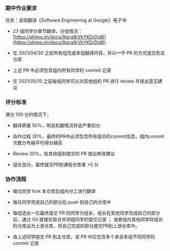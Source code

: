 ### 期中作业要求

任务：全班翻译《Software Engineering at Google》电子书

- 23 组同学分章节翻译，分组情况：[https://shimo.im/docs/9gcg9rVkYKDrDjd6](https://shimo.im/docs/9gcg9rVkYKDrDjd6)

- 在 2021/04/30 之前所有组完成本组翻译内容，并以**一个** PR 的方式提交到主仓库

- 上述 PR 中必须包含组内所有同学的 commit 记录

- 在 2021/05/10 之前每组同学可以对其他组的 PR 进行 review 并提出意见建议



### 评分标准

满分 100 分的情况下，

- 翻译质量 50%，明显机翻情况将会严重扣分

- 协作过程 30%，最终的PR中必须包含所有组员的commit信息，组内commit次数分布越平均得分越高

- Review 20%，给其他组别提交的 PR 提出修改建议

- 组长加分，最终提交PR到课程仓库者 +5 分



### 协作流程

- 每位同学 fork 本仓库后组内分工进行翻译

- 每位同学完成自己的部分后 push 到自己的仓库中

- 每组选出一位最终提交 PR 的同学为组长，组长在其他同学完成自己的部分后，通过 Git 直接拉取合并同组同学的提交记录 ； 或者组内其他同学将组长的仓库设为上游仓库，将自己完成的部分提交PR到上游仓库中。

- 由上述同学提交 PR 到主仓库，该 PR 中应包含多个来自本组不同同学的 commit 记录
